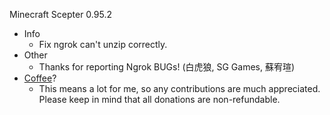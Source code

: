 Minecraft Scepter 0.95.2

* Info
    - Fix ngrok can't unzip correctly.
* Other
    - Thanks for reporting Ngrok BUGs! (白虎狼, SG Games, 蘇宥瑄)
* [Coffee](http://bit.ly/minecraftscepterdonation_en)?
    -  This means a lot for me, so any contributions are much appreciated. Please keep in mind that all donations are non-refundable.
